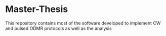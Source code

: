 # Master-Thesis
This repository contains most of the software developed to implement CW and pulsed ODMR protocols as well as the analysis
